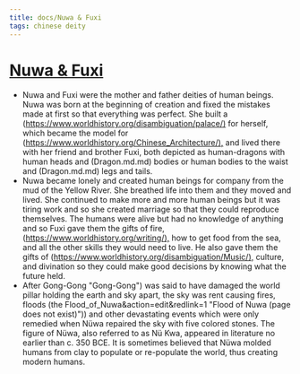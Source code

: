 ```yaml
---
title: docs/Nuwa & Fuxi
tags: chinese deity
---
```


# [Nuwa & Fuxi](Nuwa%20&%20Fuxi.md.md)

- Nuwa and Fuxi were the mother and father deities of human beings. Nuwa was born at the beginning of creation and fixed the mistakes made at first so that everything was perfect. She built a (<https://www.worldhistory.org/disambiguation/palace/)> for herself, which became the model for (<https://www.worldhistory.org/Chinese_Architecture/),> and lived there with her friend and brother Fuxi, both depicted as human-dragons with human heads and (Dragon.md.md) bodies or human bodies to the waist and (Dragon.md.md) legs and tails.
- Nuwa became lonely and created human beings for company from the mud of the Yellow River. She breathed life into them and they moved and lived. She continued to make more and more human beings but it was tiring work and so she created marriage so that they could reproduce themselves. The humans were alive but had no knowledge of anything and so Fuxi gave them the gifts of fire, (<https://www.worldhistory.org/writing/),> how to get food from the sea, and all the other skills they would need to live. He also gave them the gifts of (<https://www.worldhistory.org/disambiguation/Music/),> culture, and divination so they could make good decisions by knowing what the future held.
- After Gong-Gong "Gong-Gong") was said to have damaged the world pillar holding the earth and sky apart, the sky was rent causing fires, floods (the Flood_of_Nuwa&action=edit&redlink=1 "Flood of Nuwa (page does not exist)")) and other devastating events which were only remedied when Nüwa repaired the sky with five colored stones. The figure of Nüwa, also referred to as Nü Kwa, appeared in literature no earlier than c. 350 BCE. It is sometimes believed that Nüwa molded humans from clay to populate or re-populate the world, thus creating modern humans.
